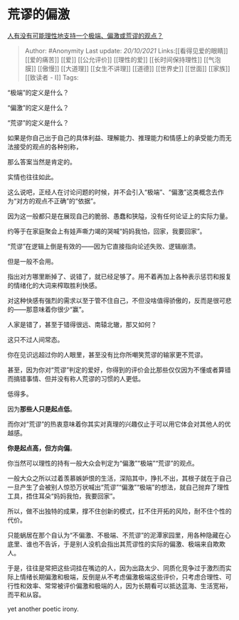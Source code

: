 # 荒谬的偏激
[人有没有可能理性地支持一个极端、偏激或荒谬的观点？](https://www.zhihu.com/question/491239389/answer/2174846070)

> Author: #Anonymity
> Last update: *20/10/2021*
> Links:[[看得见爱的眼睛]] [[爱的痛苦]] [[爱]] [[公允评价]] [[理性的爱]] [[长时间保持理性]] [[气泡膜]] [[傲慢]] [[大道理]] [[女生不讲理]] [[道德]] [[世界史]] [[世面]] [[家族]] [[致读者 - I]]
> Tags:

“极端”的定义是什么？

“偏激”的定义是什么？

“荒谬”的定义是什么？

如果是你自己出于自己的具体利益、理解能力、推理能力和情感上的承受能力而无法接受的观点的各种别称，

那么答案当然是肯定的。

实情也往往如此。

这么说吧，正经人在讨论问题的时候，并不会引入“极端”、“偏激”这类概念去作为“对方的观点不正确”的“依据”。

因为这一般都只是在展现自己的脆弱、愚蠢和狭隘，没有任何论证上的实际力量。

约等于在家庭聚会上有娃声嘶力竭的哭喊“妈妈我怕，回家，我要回家”。

“荒谬”在逻辑上倒是有效的——因为它直接指向论述失败、逻辑崩溃。

但是一般不会用。

指出对方哪里断掉了、说错了，就已经足够了。用不着再加上各种表示惩罚和报复的情绪化的大词来榨取胜利快感。

对这种快感有强烈的需求以至于管不住自己，不但没啥值得骄傲的，反而是很可悲的——那意味着你很少“赢”。

人家是错了，甚至于错得很远、南辕北辙，那又如何？

这只不过人间常态。

你在见识远超过你的人眼里，甚至没有比你所嘲笑荒谬的输家更不荒谬。

甚至，因为你对“荒谬”判定的爱好，你得到的评价会比那些仅仅因为不懂或者算错而搞错事情、但并没有称人荒谬的习惯的人更低。

低得多。

因为**那些人只是起点低**。

而你对“荒谬”的热衷意味着你其实对真理的兴趣仅止于可以用它体会对其他人的优越感。

**你是起点高，但方向偏**。

你当然可以理性的持有一般大众会判定为“偏激”“极端”“荒谬”的观点。

一般大众之所以过着羡慕嫉妒恨的生活，深陷其中，挣扎不出，其根子就在于自己一旦产生了会被别人惊恐万状喊出“荒谬”“偏激”“极端”的想法，就自己抛弃了理性工具，捂住耳朵“妈妈我怕，我要回家”。

所以，做不出独特的成果，撑不住创新的模式，扛不住开拓的风险，耐不住个性的代价。

只能蜗居在那个自认为“不偏激、不极端、不荒谬”的泥潭家园里，用各种隐藏在心底里、谁也不告诉，于是别人没机会指出其荒谬性的实际的偏激、极端来自欺欺人。

于是，往往是常把这些词挂在嘴边的人，因为出路太少、同质化竞争过于激烈而实际上情绪长期偏激和极端，反倒是从不考虑偏激极端这些评价，只考虑合理性、可行性和效率、常常被评价偏激和极端的人，因为长期看可以抵达蓝海、生活宽裕，而平和从容。

yet another poetic irony.
